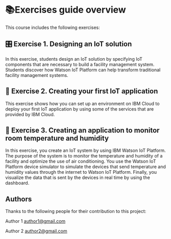 # 📚Exercises guide overview

This course includes the following exercises: 

##  🎛 Exercise 1. Designing an IoT solution

 In this exercise, students design an IoT solution by specifying IoT components that are necessary to build a facility management system. Students discover how Watson IoT Platform can help transform traditional facility management systems.

## 🧩 Exercise 2. Creating your first IoT application 

This exercise shows how you can set up an environment on IBM Cloud to deploy your first IoT application by using some of the services that are provided by IBM Cloud. 

## 🥵 Exercise 3. Creating an application to monitor room temperature and humidity

 In this exercise, you create an IoT system by using IBM Watson IoT Platform. The purpose of the system is to monitor the temperature and humidity of a facility and optimize the use of air conditioning. You use the Watson IoT Platform device simulator to simulate the devices that send temperature and humidity values through the internet to Watson IoT Platform. Finally, you visualize the data that is sent by the devices in real time by using the dashboard.

## Authors

Thanks to the following people for their contribution to this project:

Author 1 [author1@gmail.com](mailto:author1@gmail.com)

Author 2 [author2@gmail.com](mailto:author2@gmail.com) 



